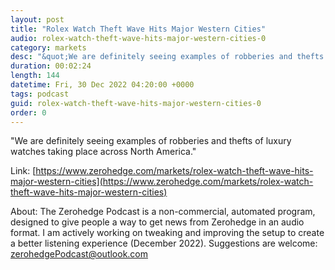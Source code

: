 ```yaml
---
layout: post
title: "Rolex Watch Theft Wave Hits Major Western Cities"
audio: rolex-watch-theft-wave-hits-major-western-cities-0
category: markets
desc: "&quot;We are definitely seeing examples of robberies and thefts of luxury watches taking place across North America.&quot; "
duration: 00:02:24
length: 144
datetime: Fri, 30 Dec 2022 04:20:00 +0000
tags: podcast
guid: rolex-watch-theft-wave-hits-major-western-cities-0
order: 0
---
```

&quot;We are definitely seeing examples of robberies and thefts of luxury watches taking place across North America.&quot; 

Link: [https://www.zerohedge.com/markets/rolex-watch-theft-wave-hits-major-western-cities](https://www.zerohedge.com/markets/rolex-watch-theft-wave-hits-major-western-cities)

About: The Zerohedge Podcast is a non-commercial, automated program, designed to give people a way to get news from Zerohedge in an audio format.  I am actively working on tweaking and improving the setup to create a better listening experience (December 2022).  Suggestions are welcome: [zerohedgePodcast@outlook.com](mailto:zerohedgePodcast@outlook.com)